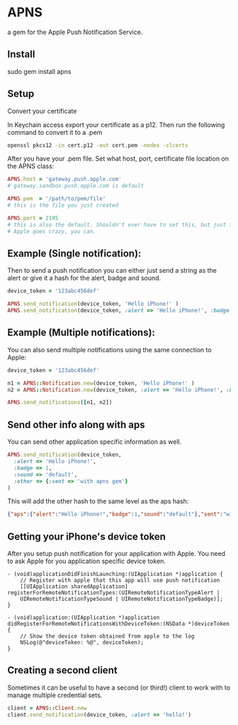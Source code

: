 # APNS

a gem for the Apple Push Notification Service.

## Install

sudo gem install apns

## Setup

Convert your certificate

In Keychain access export your certificate as a p12. Then run the following
command to convert it to a .pem

``` bash
openssl pkcs12 -in cert.p12 -out cert.pem -nodes -clcerts
```

After you have your .pem file. Set what host, port, certificate file location
on the APNS class:

``` ruby
APNS.host = 'gateway.push.apple.com'
# gateway.sandbox.push.apple.com is default

APNS.pem  = '/path/to/pem/file'
# this is the file you just created

APNS.port = 2195
# this is also the default. Shouldn't ever have to set this, but just in case
# Apple goes crazy, you can.
```

## Example (Single notification):

Then to send a push notification you can either just send a string as the
alert or give it a hash for the alert, badge and sound.

``` ruby
device_token = '123abc456def'

APNS.send_notification(device_token, 'Hello iPhone!' )
APNS.send_notification(device_token, :alert => 'Hello iPhone!', :badge => 1, :sound => 'default')
```

## Example (Multiple notifications):

You can also send multiple notifications using the same connection to Apple:

``` ruby
device_token = '123abc456def'

n1 = APNS::Notification.new(device_token, 'Hello iPhone!' )
n2 = APNS::Notification.new(device_token, :alert => 'Hello iPhone!', :badge => 1, :sound => 'default')

APNS.send_notifications([n1, n2])
```

## Send other info along with aps

You can send other application specific information as well.

``` ruby
APNS.send_notification(device_token,
  :alert => 'Hello iPhone!',
  :badge => 1,
  :sound => 'default',
  :other => {:sent => 'with apns gem'}
)
```

This will add the other hash to the same level as the aps hash:

``` json
{"aps":{"alert":"Hello iPhone!","badge":1,"sound":"default"},"sent":"with apns gem"}
```


## Getting your iPhone's device token

After you setup push notification for your application with Apple. You need to
ask Apple for you application specific device token.

``` objc
- (void)applicationDidFinishLaunching:(UIApplication *)application {
	// Register with apple that this app will use push notification
	[[UIApplication sharedApplication] registerForRemoteNotificationTypes:(UIRemoteNotificationTypeAlert | 
	UIRemoteNotificationTypeSound | UIRemoteNotificationTypeBadge)];
}

- (void)application:(UIApplication *)application didRegisterForRemoteNotificationsWithDeviceToken:(NSData *)deviceToken {
	// Show the device token obtained from apple to the log
	NSLog(@"deviceToken: %@", deviceToken);
}
```

## Creating a second client

Sometimes it can be useful to have a second (or third!) client to work with to
manage multiple credential sets.

``` ruby
client = APNS::Client.new
client.send_notification(device_token, :alert => 'hello!')
```

